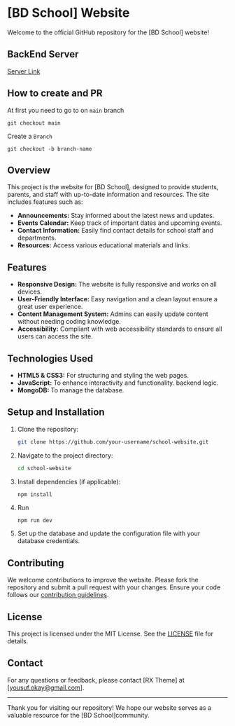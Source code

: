# [BD School] Website

Welcome to the official GitHub repository for the [BD School] website!

## BackEnd Server

[Server Link ](https://github.com/rxtheme/school-server)

## How to create and PR

At first you need to go to on `main` branch

```
git checkout main
```

Create a `Branch`

```
git checkout -b branch-name
```

## Overview

This project is the website for [BD School], designed to provide students, parents, and staff with up-to-date information and resources. The site includes features such as:

- **Announcements:** Stay informed about the latest news and updates.
- **Events Calendar:** Keep track of important dates and upcoming events.
- **Contact Information:** Easily find contact details for school staff and departments.
- **Resources:** Access various educational materials and links.

## Features

- **Responsive Design:** The website is fully responsive and works on all devices.
- **User-Friendly Interface:** Easy navigation and a clean layout ensure a great user experience.
- **Content Management System:** Admins can easily update content without needing coding knowledge.
- **Accessibility:** Compliant with web accessibility standards to ensure all users can access the site.

## Technologies Used

- **HTML5 & CSS3:** For structuring and styling the web pages.
- **JavaScript:** To enhance interactivity and functionality.
  backend logic.
- **MongoDB:** To manage the database.

## Setup and Installation

1. Clone the repository:
   ```bash
   git clone https://github.com/your-username/school-website.git
   ```
2. Navigate to the project directory:
   ```bash
   cd school-website
   ```
3. Install dependencies (if applicable):
   ```bash
   npm install
   ```
4. Run
    ```
    npm run dev
    ```  
4. Set up the database and update the configuration file with your database credentials.

## Contributing

We welcome contributions to improve the website. Please fork the repository and submit a pull request with your changes. Ensure your code follows our [contribution guidelines](link-to-contribution-guidelines).

## License

This project is licensed under the MIT License. See the [LICENSE](link-to-license) file for details.

## Contact

For any questions or feedback, please contact [RX Theme] at [yousuf.okay@gmail.com].

---

Thank you for visiting our repository! We hope our website serves as a valuable resource for the [BD School]community.
